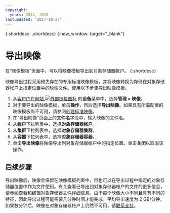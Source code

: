 ```yaml
---
copyright:
  years: 2014, 2018
lastupdated: "2017-10-27"
---
```


{:shortdesc: .shortdesc}
{:new_window: target="_blank"}

# 导出映像

在“映像模板”页面中，可以将映像模板导出到对象存储器帐户。
{:shortdesc}

映像导出过程采用预先存在的专用标准映像模板，并将映像转换为存储在对象存储器帐户上指定位置中的映像文件。使用以下步骤导出映像模板。

1. 从[客户门户网站 ![外部链接图标](../../icons/launch-glyph.svg "外部链接图标")](https://control.softlayer.com/) 的**设备**菜单中，选择**管理 > 映像**。
2. 对于要导出的映像模板，单击**操作**，然后选择**导出映像**。如果具有所需配置的映像模板尚不可用，请参阅[创建标准映像](create-standard-image.html)。
3. 在“导出映像”页面上的**文件名**字段中，输入映像的文件名。
5. 从**帐户**下拉列表中，选择**对象存储器帐户**。
6. 从**集群**下拉列表中，选择**对象存储器集群**。
7. 从**容器**下拉列表中，选择**对象存储器容器**。
8. 单击**导出映像**将映像导出到对象存储器帐户中的指定位置。单击**关闭**以取消该操作。

## 后续步骤

导出映像后，映像会保留在映像模板列表中，但也可以在导出过程中指定的对象存储器位置中作为文件使用。有关查看已导出到对象存储器帐户的文件的更多信息，请参阅[查看和编辑对象存储器文件详细信息](/docs/infrastructure/objectstorage-swift/view-and-edit-object-storage-file-details.html)。由于每个映像大小不同且具有不同的特征，因此导出过程可能需要几分钟时间才能完成。平均导出速度为 2 GB/分钟。如果数分钟后，映像在对象存储器帐户上仍然不可用，请[联系支持](/docs/get-support/howtogetsupport.html)。

